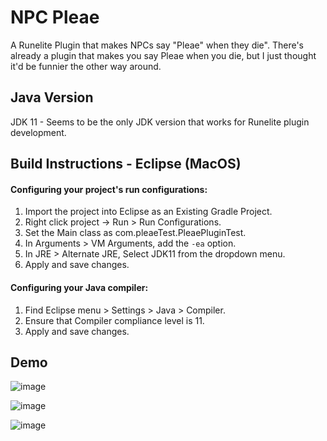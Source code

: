 # NPC Pleae
A Runelite Plugin that makes NPCs say "Pleae" when they die". There's already a plugin that makes you say Pleae when you die, but I just thought it'd be funnier the other way around.

## Java Version
JDK 11 - Seems to be the only JDK version that works for Runelite plugin development.

## Build Instructions - Eclipse (MacOS)
#### Configuring your project's run configurations:
1. Import the project into Eclipse as an Existing Gradle Project.
2. Right click project -> Run > Run Configurations.
3. Set the Main class as com.pleaeTest.PleaePluginTest.
4. In Arguments > VM Arguments, add the `-ea` option.
5. In JRE > Alternate JRE, Select JDK11 from the dropdown menu.
6. Apply and save changes.

#### Configuring your Java compiler:
1. Find Eclipse menu > Settings > Java > Compiler.
2. Ensure that Compiler compliance level is 11.
3. Apply and save changes.

## Demo

![image](https://github.com/user-attachments/assets/a792ac7b-b309-4acd-85ae-20931db0432d)

![image](https://github.com/user-attachments/assets/c4c721b0-0002-4ec8-9981-07e1dc38f601)

![image](https://github.com/user-attachments/assets/fb695785-db4f-484b-817a-600d78f3162a)
